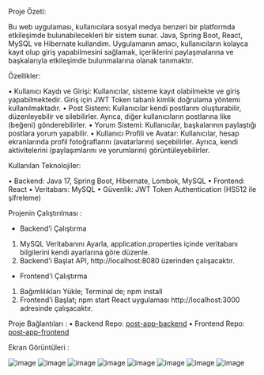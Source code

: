 
Proje Özeti:

Bu web uygulaması, kullanıcılara sosyal medya benzeri bir platformda etkileşimde bulunabilecekleri bir sistem sunar. Java, Spring Boot, React, MySQL ve Hibernate kullandım. Uygulamanın amacı, kullanıcıların kolayca kayıt olup giriş yapabilmesini sağlamak, içeriklerini paylaşmalarına ve başkalarıyla etkileşimde bulunmalarına olanak tanımaktır.

Özellikler:

•	Kullanıcı Kaydı ve Girişi: Kullanıcılar, sisteme kayıt olabilmekte ve giriş yapabilmektedir. Giriş için JWT Token tabanlı kimlik doğrulama yöntemi kullanılmaktadır. 
•	Post Sistemi: Kullanıcılar kendi postlarını oluşturabilir, düzenleyebilir ve silebilirler. Ayrıca, diğer kullanıcıların postlarına like (beğeni) gönderebilirler.
•	Yorum Sistemi: Kullanıcılar, başkalarının paylaştığı postlara yorum yapabilir.
•	Kullanıcı Profili ve Avatar: Kullanıcılar, hesap ekranlarında profil fotoğraflarını (avatarlarını) seçebilirler. Ayrıca, kendi aktivitelerini (paylaşımlarını ve yorumlarını) görüntüleyebilirler.

Kullanılan Teknolojiler:

•	Backend: Java 17, Spring Boot, Hibernate, Lombok, MySQL
•	Frontend: React
•	Veritabanı: MySQL
•	Güvenlik: JWT Token Authentication (HS512 ile şifreleme)

Projenin Çalıştırılması :
- Backend’i Çalıştırma
1.	MySQL Veritabanını Ayarla, application.properties içinde veritabanı bilgilerini kendi ayarlarına göre düzenle.
2.	Backend’i Başlat
	API, http://localhost:8080 üzerinden çalışacaktır.
- Frontend’i Çalıştırma
1.	Bağımlılıkları Yükle; Terminal de; npm install 
2.	Frontend’i Başlat; npm start
	React uygulaması http://localhost:3000 adresinde çalışacaktır.

Proje Bağlantıları :
•	Backend Repo: [post-app-backend](https://github.com/OZNURKUTLU/post-app-backend)
•	Frontend Repo: [post-app-frontend](https://github.com/OZNURKUTLU/post-app-frontend)

Ekran Görüntüleri :

![image](https://github.com/user-attachments/assets/cc3d3a3e-0ce5-44bd-80dd-3e2f73e41080)
![image](https://github.com/user-attachments/assets/59cdf4af-925a-4d84-8603-29882374a2f0)
![image](https://github.com/user-attachments/assets/7aca5515-06a3-4f79-bb34-77952b16ec7f)
![image](https://github.com/user-attachments/assets/e2130e7c-f10b-491c-89e6-1ab645e314e0)
![image](https://github.com/user-attachments/assets/f601f9b4-b18e-4315-9463-8c1e146d9de4)
![image](https://github.com/user-attachments/assets/bbab139e-0945-4be4-8adb-7ad45dd07ff9)
![image](https://github.com/user-attachments/assets/7c42a49f-bfd6-4434-acd4-2e6dcc1e18e9)
![image](https://github.com/user-attachments/assets/2ab68b8f-b3d5-4ff9-8af3-b3213bd55305)











